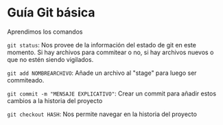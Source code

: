 # Guía Git básica

Aprendimos los comandos

`git status`: Nos provee de la información del estado de git en este momento. Si hay archivos para commitear o no, si hay archivos nuevos o que no estén siendo vigilados.

`git add NOMBREARCHIVO`: Añade un archivo al "stage" para luego ser commiteado.

`git commit -m "MENSAJE EXPLICATIVO"`: Crear un commit para añadir estos cambios a la historia del proyecto

`git checkout HASH`: Nos permite navegar en la historia del proyecto